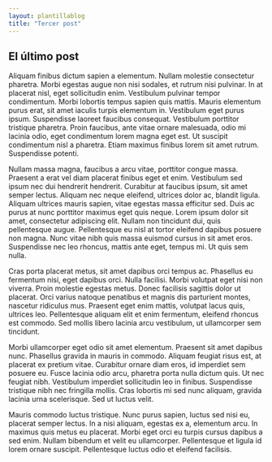 ```yaml
---
layout: plantillablog
title: "Tercer post"
---
```

## El último post
 Aliquam finibus dictum sapien a elementum. Nullam molestie consectetur pharetra. Morbi egestas augue non nisi sodales, et rutrum nisi pulvinar. In at placerat nisl, eget sollicitudin enim. Vestibulum pulvinar tempor condimentum. Morbi lobortis tempus sapien quis mattis. Mauris elementum purus erat, sit amet iaculis turpis elementum in. Vestibulum eget purus ipsum. Suspendisse laoreet faucibus consequat. Vestibulum porttitor tristique pharetra. Proin faucibus, ante vitae ornare malesuada, odio mi lacinia odio, eget condimentum lorem magna eget est. Ut suscipit condimentum nisl a pharetra. Etiam maximus finibus lorem sit amet rutrum. Suspendisse potenti.

Nullam massa magna, faucibus a arcu vitae, porttitor congue massa. Praesent a erat vel diam placerat finibus eget et enim. Vestibulum sed ipsum nec dui hendrerit hendrerit. Curabitur at faucibus ipsum, sit amet semper lectus. Aliquam nec neque eleifend, ultrices dolor ac, blandit ligula. Aliquam ultrices mauris sapien, vitae egestas massa efficitur sed. Duis ac purus at nunc porttitor maximus eget quis neque. Lorem ipsum dolor sit amet, consectetur adipiscing elit. Nullam non tincidunt dui, quis pellentesque augue. Pellentesque eu nisl at tortor eleifend dapibus posuere non magna. Nunc vitae nibh quis massa euismod cursus in sit amet eros. Suspendisse nec leo rhoncus, mattis ante eget, tempus mi. Ut quis sem nulla.

Cras porta placerat metus, sit amet dapibus orci tempus ac. Phasellus eu fermentum nisi, eget dapibus orci. Nulla facilisi. Morbi volutpat eget nisi non viverra. Proin molestie egestas metus. Donec facilisis sagittis dolor ut placerat. Orci varius natoque penatibus et magnis dis parturient montes, nascetur ridiculus mus. Praesent eget enim mattis, volutpat lacus quis, ultrices leo. Pellentesque aliquam elit et enim fermentum, eleifend rhoncus est commodo. Sed mollis libero lacinia arcu vestibulum, ut ullamcorper sem tincidunt.

Morbi ullamcorper eget odio sit amet elementum. Praesent sit amet dapibus nunc. Phasellus gravida in mauris in commodo. Aliquam feugiat risus est, at placerat ex pretium vitae. Curabitur ornare diam eros, id imperdiet sem posuere eu. Fusce lacinia odio arcu, pharetra porta nulla dictum quis. Ut nec feugiat nibh. Vestibulum imperdiet sollicitudin leo in finibus. Suspendisse tristique nibh nec fringilla mollis. Cras lobortis mi sed nunc aliquam, gravida lacinia urna scelerisque. Sed ut luctus velit.

Mauris commodo luctus tristique. Nunc purus sapien, luctus sed nisi eu, placerat semper lectus. In a nisi aliquam, egestas ex a, elementum arcu. In maximus quis metus eu placerat. Morbi eget orci eu turpis cursus dapibus a sed enim. Nullam bibendum et velit eu ullamcorper. Pellentesque et ligula id lorem ornare suscipit. Pellentesque luctus odio et eleifend facilisis. 
